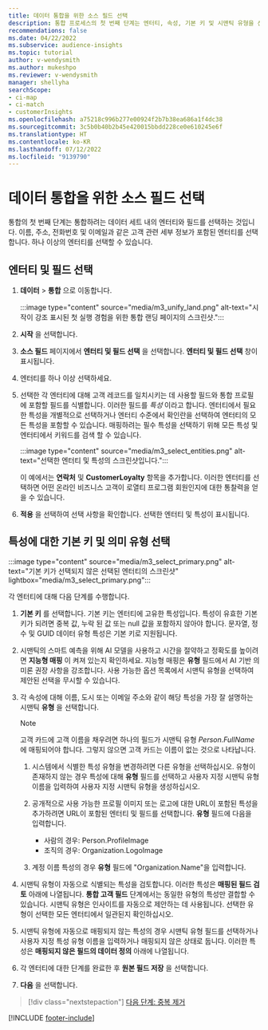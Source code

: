 ```yaml
---
title: 데이터 통합을 위한 소스 필드 선택
description: 통합 프로세스의 첫 번째 단계는 엔터티, 속성, 기본 키 및 시맨틱 유형을 선택하여 데이터를 통합 고객 프로필에 매핑하는 것입니다.
recommendations: false
ms.date: 04/22/2022
ms.subservice: audience-insights
ms.topic: tutorial
author: v-wendysmith
ms.author: mukeshpo
ms.reviewer: v-wendysmith
manager: shellyha
searchScope:
- ci-map
- ci-match
- customerInsights
ms.openlocfilehash: a75218c996b277e00924f2b7b38ea686a1f4dc38
ms.sourcegitcommit: 3c5b0b40b2b45e420015bbdd228ce0e610245e6f
ms.translationtype: HT
ms.contentlocale: ko-KR
ms.lasthandoff: 07/12/2022
ms.locfileid: "9139790"
---
```

# <a name="select-source-fields-for-data-unification"></a>데이터 통합을 위한 소스 필드 선택

통합의 첫 번째 단계는 통합하려는 데이터 세트 내의 엔터티와 필드를 선택하는 것입니다. 이름, 주소, 전화번호 및 이메일과 같은 고객 관련 세부 정보가 포함된 엔터티를 선택합니다. 하나 이상의 엔터티를 선택할 수 있습니다.

## <a name="select-entities-and-fields"></a>엔터티 및 필드 선택

1. **데이터** > **통합** 으로 이동합니다.

   :::image type="content" source="media/m3_unify_land.png" alt-text="시작이 강조 표시된 첫 실행 경험을 위한 통합 랜딩 페이지의 스크린샷.":::

1. **시작** 을 선택합니다.

1. **소스 필드** 페이지에서 **엔터티 및 필드 선택** 을 선택합니다. **엔터티 및 필드 선택** 창이 표시됩니다.

1. 엔터티를 하나 이상 선택하세요.

1. 선택한 각 엔터티에 대해 고객 레코드를 일치시키는 데 사용할 필드와 통합 프로필에 포함할 필드를 식별합니다. 이러한 필드를 *특성* 이라고 합니다. 엔터티에서 필요한 특성을 개별적으로 선택하거나 엔터티 수준에서 확인란을 선택하여 엔터티의 모든 특성을 포함할 수 있습니다. 매핑하려는 필수 특성을 선택하기 위해 모든 특성 및 엔터티에서 키워드를 검색 할 수 있습니다.

   :::image type="content" source="media/m3_select_entities.png" alt-text="선택한 엔터티 및 특성의 스크린샷입니다.":::

   이 예에서는 **연락처** 및 **CustomerLoyalty** 항목을 추가합니다. 이러한 엔터티를 선택하면 어떤 온라인 비즈니스 고객이 로열티 프로그램 회원인지에 대한 통찰력을 얻을 수 있습니다.

1. **적용** 을 선택하여 선택 사항을 확인합니다. 선택한 엔터티 및 특성이 표시됩니다.

## <a name="select-primary-key-and-semantic-type-for-attributes"></a>특성에 대한 기본 키 및 의미 유형 선택

   :::image type="content" source="media/m3_select_primary.png" alt-text="기본 키가 선택되지 않은 선택된 엔터티의 스크린샷" lightbox="media/m3_select_primary.png":::

각 엔터티에 대해 다음 단계를 수행합니다.

1. **기본 키** 를 선택합니다. 기본 키는 엔터티에 고유한 특성입니다. 특성이 유효한 기본 키가 되려면 중복 값, 누락 된 값 또는 null 값을 포함하지 않아야 합니다. 문자열, 정수 및 GUID 데이터 유형 특성은 기본 키로 지원됩니다.

1. 시맨틱의 스마트 예측을 위해 AI 모델을 사용하고 시간을 절약하고 정확도를 높이려면 **지능형 매핑** 이 켜져 있는지 확인하세요. 지능형 매핑은 **유형** 필드에서 AI 기반 의미론 권장 사항을 강조합니다. 사용 가능한 옵션 목록에서 시맨틱 유형을 선택하여 제안된 선택을 무시할 수 있습니다.

1. 각 속성에 대해 이름, 도시 또는 이메일 주소와 같이 해당 특성을 가장 잘 설명하는 시맨틱 **유형** 을 선택합니다.

   > [!NOTE]
   > 고객 카드에 고객 이름을 채우려면 하나의 필드가 시맨틱 유형 *Person.FullName* 에 매핑되어야 합니다. 그렇지 않으면 고객 카드는 이름이 없는 것으로 나타납니다.

   1. 시스템에서 식별한 특성 유형을 변경하려면 다른 유형을 선택하십시오. 유형이 존재하지 않는 경우 특성에 대해 **유형** 필드를 선택하고 사용자 지정 시맨틱 유형 이름을 입력하여 사용자 지정 시맨틱 유형을 생성하십시오.

   1. 공개적으로 사용 가능한 프로필 이미지 또는 로고에 대한 URL이 포함된 특성을 추가하려면 URL이 포함된 엔터티 및 필드를 선택합니다. **유형** 필드에 다음을 입력합니다.
      - 사람의 경우: Person.ProfileImage
      - 조직의 경우: Organization.LogoImage

   1. 계정 이름 특성의 경우 **유형** 필드에 "Organization.Name"을 입력합니다.

1. 시맨틱 유형이 자동으로 식별되는 특성을 검토합니다. 이러한 특성은 **매핑된 필드 검토** 아래에 나열됩니다. **통합 고객 필드** 단계에서는 동일한 유형의 특성만 결합할 수 있습니다. 시맨틱 유형은 인사이트를 자동으로 제안하는 데 사용됩니다. 선택한 유형이 선택한 모든 엔터티에서 일관된지 확인하십시오.

1. 시맨틱 유형에 자동으로 매핑되지 않는 특성의 경우 시맨틱 유형 필드를 선택하거나 사용자 지정 특성 유형 이름을 입력하거나 매핑되지 않은 상태로 둡니다. 이러한 특성은 **매핑되지 않은 필드의 데이터 정의** 아래에 나열됩니다.

1. 각 엔터티에 대한 단계를 완료한 후 **원본 필드 저장** 을 선택합니다.

1. **다음** 을 선택합니다.

> [!div class="nextstepaction"]
> [다음 단계: 중복 제거](remove-duplicates.md)

[!INCLUDE [footer-include](includes/footer-banner.md)]
